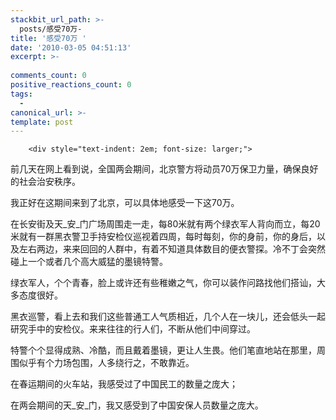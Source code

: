 ```yaml
---
stackbit_url_path: >-
  posts/感受70万-
title: '感受70万 '
date: '2010-03-05 04:51:13'
excerpt: >-
  
comments_count: 0
positive_reactions_count: 0
tags: 
  - 
canonical_url: >-
template: post
---
```


        <div style="text-indent: 2em; font-size: larger;">
<p>前几天在网上看到说，全国两会期间，北京警方将动员70万保卫力量，确保良好的社会治安秩序。</p>
<p>我正好在这期间来到了北京，可以具体地感受一下这70万。</p>
<p>在长安街及天_安_门广场周围走一走，每80米就有两个绿衣军人背向而立，每20米就有一群黑衣警卫手持安检仪巡视着四周，每时每刻，你的身前，你的身后，以及左右两边，来来回回的人群中，有着不知道具体数目的便衣警探。冷不丁会突然碰上一个或者几个高大威猛的墨镜特警。</p>
<p>绿衣军人，个个青春，脸上或许还有些稚嫩之气，你可以装作问路找他们搭讪，大多态度很好。</p>
<p>黑衣巡警，看上去和我们这些普通工人气质相近，几个人在一块儿，还会低头一起研究手中的安检仪。来来往往的行人们，不断从他们中间穿过。</p>
<p>特警个个显得成熟、冷酷，而且戴着墨镜，更让人生畏。他们笔直地站在那里，周围似乎有个力场包围，人多绕行之，不敢靠近。</p>
<p>在春运期间的火车站，我感受过了中国民工的数量之庞大；</p>
<p>在两会期间的天_安_门，我又感受到了中国安保人员数量之庞大。</p>
</div>
      